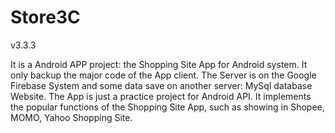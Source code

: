# Store3C
v3.3.3

  It is a Android APP project: the Shopping Site App for Android system. It only backup the major code of the App client. The Server 
is on the Google Firebase System and some data save on another server: MySql database Website. The App is just a practice project for 
Android API. It implements the popular functions of the Shopping Site App, such as showing in Shopee, MOMO, Yahoo Shopping Site. 
